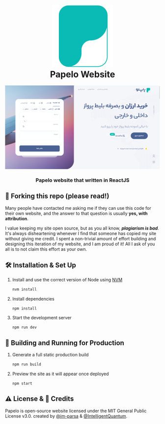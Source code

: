 <h1 align="center">
    <img width="200px" src="https://github.com/im-parsa/Papelo-Client/blob/main/public/favicon.png?raw=true" alt="parsa firoozi"/>
    <br/>
    Papelo Website
</h1>

<div align="center">
    <img src="https://github.com/im-parsa/Papelo-Client/blob/main/screenshot.png?raw=true" alt="papelo"/>
</div>

<h3 align="center">
    Papelo website that written in ReactJS
</h3>

## 🚨 Forking this repo (please read!)

Many people have contacted me asking me if they can use this code for their own website, and the answer to that question is usually **yes, with attribution**.

I value keeping my site open source, but as you all know, _**plagiarism is bad**_. It's always disheartening whenever I find that someone has copied my site without giving me credit. I spent a non-trivial amount of effort building and designing this iteration of my website, and I am proud of it! All I ask of you all is to not claim this effort as your own.

## 🛠 Installation & Set Up

1. Install and use the correct version of Node using [NVM](https://github.com/nvm-sh/nvm)

   ```sh
   nvm install
   ```

2. Install dependencies

   ```sh
   npm install
   ```

3. Start the development server

   ```sh
   npm run dev
   ```

## 🚀 Building and Running for Production

1. Generate a full static production build

   ```sh
   npm run build
   ```

1. Preview the site as it will appear once deployed

   ```sh
   npm start
   ```

## ⚠️ License & 📝 Credits
Papelo is open-source website licensed under the MIT General Public License v3.0. created by [@im-parsa](https://github.com/im-parsa) & [@IntelligentQuantum](https://github.com/IntelligentQuantum).

